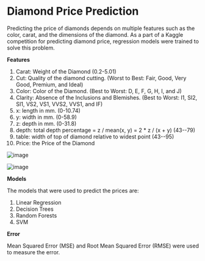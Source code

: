 # Diamond Price Prediction

Predicting the price of diamonds depends on multiple features such as the color, carat, and the dimensions of the diamond. As a part of a Kaggle competition for predicting diamond price, regression models were trained to solve this problem.

**Features**

1. Carat: Weight of the Diamond (0.2-5.01)
2. Cut: Quality of the diamond cutting. (Worst to Best: Fair, Good, Very Good, Premium, and Ideal)
3. Color: Color of the Diamond. (Best to Worst: D, E, F, G, H, I, and J)
4. Clarity: Absence of the Inclusions and Blemishes. (Best to Worst: I1, SI2, SI1, VS2, VS1, VVS2, VVS1, and IF)
5. x: length in mm. (0-10.74)
6. y: width in mm. (0-58.9)
7. z: depth in mm. (0-31.8)
8. depth: total depth percentage = z / mean(x, y) = 2 * z / (x + y) (43--79)
9. table: width of top of diamond relative to widest point (43--95)
10. Price: the Price of the Diamond

![image](https://user-images.githubusercontent.com/73304837/194354941-436e18ef-136f-4096-bcbd-a44bb2e5522c.png)

![image](https://user-images.githubusercontent.com/73304837/194354968-ca36bc39-3c9d-40f0-883e-8ca7d7985838.png)

**Models**

The models that were used to predict the prices are:
1. Linear Regression
2. Decision Trees
3. Random Forests
4. SVM

**Error**

Mean Squared Error (MSE) and Root Mean Squared Error (RMSE) were used to measure the error.
